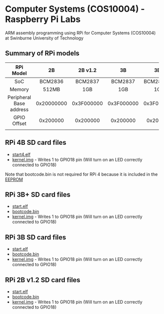 # Computer Systems (COS10004) - Raspberry Pi Labs

ARM assembly programming using RPi for Computer Systems (COS10004) at Swinburne University of Technology 

## Summary of RPi models

|        RPi Model        |     2B     |   2B v1.2  |     3B     |     3B+    |     4B     |
|:-----------------------:|:----------:|:----------:|:----------:|:----------:|:----------:|
|           SoC           |   BCM2836  |   BCM2837  |   BCM2837  |  BCM2837B0 |   BCM2711  |
|          Memory         |    512MB   |     1GB    |     1GB    |     1GB    |   1/2/4GB  |
| Peripheral Base address | 0x20000000 | 0x3F000000 | 0x3F000000 | 0x3F000000 | 0xFE000000 |
|       GPIO Offset       |  0x200000  |  0x200000  |  0x200000  |  0x200000  |  0x200000  |
|                         |            |            |            |            |            |


## RPi 4B SD card files
- [start4.elf](https://github.com/raspberrypi/firmware/blob/master/boot/start4.elf)
- [kernel.img](4B/kernel.img) - Writes 1 to GPIO18 pin (Will turn on an LED correctly connected to GPIO18)

Note that bootcode.bin is not required for RPi 4 because it is included in the [EEPROM](https://www.raspberrypi.org/documentation/hardware/raspberrypi/booteeprom.md) 

## RPi 3B+ SD card files
- [start.elf](https://github.com/raspberrypi/firmware/blob/master/boot/start.elf)
- [bootcode.bin](https://github.com/raspberrypi/firmware/blob/master/boot/bootcode.bin)
- [kernel.img]() - Writes 1 to GPIO18 pin (Will turn on an LED correctly connected to GPIO18)

## RPi 3B SD card files
- [start.elf](https://github.com/raspberrypi/firmware/blob/master/boot/start.elf)
- [bootcode.bin](https://github.com/raspberrypi/firmware/blob/master/boot/bootcode.bin)
- [kernel.img](3B/kernel.img) - Writes 1 to GPIO18 pin (Will turn on an LED correctly connected to GPIO18)

## RPi 2B v1.2 SD card files
- [start.elf](https://github.com/raspberrypi/firmware/blob/master/boot/start.elf)
- [bootcode.bin](https://github.com/raspberrypi/firmware/blob/master/boot/bootcode.bin)
- [kernel.img]() - Writes 1 to GPIO18 pin (Will turn on an LED correctly connected to GPIO18)


